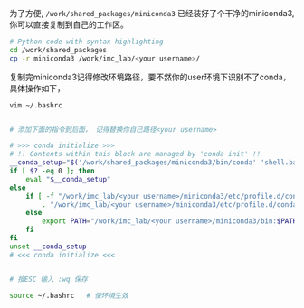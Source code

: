 为了方便, `/work/shared_packages/miniconda3` 已经装好了个干净的miniconda3, 你可以直接复制到自己的工作区。

```bash
# Python code with syntax highlighting
cd /work/shared_packages
cp -r miniconda3 /work/imc_lab/<your username>/
```
复制完miniconda3记得修改环境路径，要不然你的user环境下识别不了conda，具体操作如下，

```bash
vim ~/.bashrc


# 添加下面的指令到后面， 记得替换你自己路径<your username>

# >>> conda initialize >>>
# !! Contents within this block are managed by 'conda init' !!
__conda_setup="$('/work/shared_packages/miniconda3/bin/conda' 'shell.bash' 'hook' 2> /dev/null)"
if [ $? -eq 0 ]; then
    eval "$__conda_setup"
else
    if [ -f "/work/imc_lab/<your username>/miniconda3/etc/profile.d/conda.sh" ]; then
        . "/work/imc_lab/<your username>/miniconda3/etc/profile.d/conda.sh"
    else
        export PATH="/work/imc_lab/<your username>/miniconda3/bin:$PATH"
    fi
fi
unset __conda_setup
# <<< conda initialize <<<


# 按ESC 输入 :wq 保存

source ~/.bashrc   # 使环境生效
```






<!-- ```js
// Javascript code with syntax highlighting.
var fun = function lang(l) {
  dateformat.i18n = require('./lang/' + l)
  return true;
}
```

```ruby
# Ruby code with syntax highlighting
GitHubPages::Dependencies.gems.each do |gem, version|
  s.add_dependency(gem, "= #{version}")
end
```

#### [](#header-4)Header 4

*   This is an unordered list following a header.
*   This is an unordered list following a header.
*   This is an unordered list following a header.

##### [](#header-5)Header 5

1.  This is an ordered list following a header.
2.  This is an ordered list following a header.
3.  This is an ordered list following a header.

###### [](#header-6)Header 6

| head1        | head two          | three |
|:-------------|:------------------|:------|
| ok           | good swedish fish | nice  |
| out of stock | good and plenty   | nice  |
| ok           | good `oreos`      | hmm   |
| ok           | good `zoute` drop | yumm  |

### There's a horizontal rule below this.

* * *

### Here is an unordered list:

*   Item foo
*   Item bar
*   Item baz
*   Item zip

### And an ordered list:

1.  Item one
1.  Item two
1.  Item three
1.  Item four

### And a nested list:

- level 1 item
  - level 2 item
  - level 2 item
    - level 3 item
    - level 3 item
- level 1 item
  - level 2 item
  - level 2 item
  - level 2 item
- level 1 item
  - level 2 item
  - level 2 item
- level 1 item

### Small image

![](https://assets-cdn.github.com/images/icons/emoji/octocat.png)

### Large image

![](https://guides.github.com/activities/hello-world/branching.png)


### Definition lists can be used with HTML syntax.

<dl>
<dt>Name</dt>
<dd>Godzilla</dd>
<dt>Born</dt>
<dd>1952</dd>
<dt>Birthplace</dt>
<dd>Japan</dd>
<dt>Color</dt>
<dd>Green</dd>
</dl>

```
Long, single-line code blocks should not wrap. They should horizontally scroll if they are too long. This line should be long enough to demonstrate this.
```

```
The final element.
``` -->
